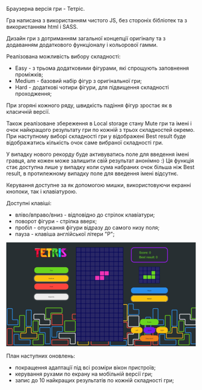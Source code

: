 Браузерна версія гри - Тетріс.

Гра написана з використанням чистого JS, без стороніх бібліотек та з використанням html і SASS.

Дизайн гри з дотриманням загальної концепції оригіналу та з додаванням додаткового функціоналу і кольорової гамми.

Реалізована можливість вибору складності:

- Easy - з трьома додатковими фігурами, які спрощують заповнення проміжків;
- Medium - базовий набір фігур з оригінальної гри;
- Hard - додаткові чотири фігури, для підвищення складності проходження;

При згоряні кожного ряду, швидкість падіння фігур зростає як в класичній версії.

Також реалізоване збереження в Local storage стану Mute гри та імені і очок найкращого результату гри по кожній з трьох складностей окремо.
При наступному виборі складності гри у відображені Best result буде відображатись кількість очок саме вибраної складності гри.

У випадку нового рекорду буде активуватись поле для введення імені гравця, але кожен може залишити свій результат анонімно :)
Ця функція стає доступна лише у випадку коли сума набраних очок більша ніж Best result, в протилежному випадку поле для введення імені відсутнє.

Керування доступне за як допомогою мишки, використовуючи екранні кнопоки, так і клавіатурою.

Доступні клавіші:

- вліво/вправо/вниз - відповідно до стрілок клавіатури;
- поворот фігури - стрілка вверх;
- пробіл - опускання фігури відразу до самого низу поля;
- пауза - клавіша англійської літери "P";

<img src="./img/presentation.jpg"/>

План наступних оновлень:

- покращення адаптації під всі розміри вікон пристроїв;
- керування рухами по екрану на мобільній версії гри;
- запис до 10 найкращих результатів по кожній складності гри;
